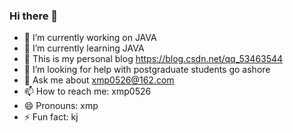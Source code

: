 ### Hi there 👋

- 🔭 I’m currently working on JAVA
- 🌱 I’m currently learning JAVA
- 👯 This is my personal blog https://blog.csdn.net/qq_53463544
- 🤔 I’m looking for help with postgraduate students go ashore
- 💬 Ask me about xmp0526@162.com
- 📫 How to reach me: xmp0526
- 😄 Pronouns: xmp
- ⚡ Fun fact: kj




